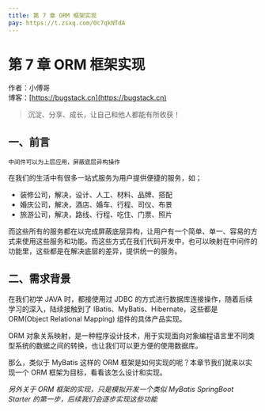 ```yaml
---
title: 第 7 章 ORM 框架实现
pay: https://t.zsxq.com/0c7qkNTdA
---
```


# 第 7 章 ORM 框架实现

作者：小傅哥
<br/>博客：[https://bugstack.cn](https://bugstack.cn)

>沉淀、分享、成长，让自己和他人都能有所收获！

## 一、前言

`中间件可以为上层应用，屏蔽底层异构操作`

在我们的生活中有很多一站式服务为用户提供便捷的服务，如；
- 装修公司，解决，设计、人工、材料、品牌、搭配
- 婚庆公司，解决，酒店、婚车、行程、司仪、布景
- 旅游公司，解决，路线、行程、吃住、门票、照片

而这些所有的服务都在以完成屏蔽底层异构，让用户有一个简单、单一、容易的方式来使用这些服务和功能。而这些方式在我们代码开发中，也可以映射在中间件的功能里，这些都是在解决底层的差异，提供统一的服务。

## 二、需求背景

在我们初学 JAVA 时，都接使用过 JDBC 的方式进行数据库连接操作，随着后续学习的深入，陆续接触到了 IBatis、MyBatis、Hibernate，这些都是 ORM(Object Relational Mapping) 组件的具体产品实现。

ORM 对象关系映射，是一种程序设计技术，用于实现面向对象编程语言里不同类型系统的数据之间的转换，也让我们可以更方便的使用数据库。

那么，类似于 MyBatis 这样的 ORM 框架是如何实现的呢？本章节我们就来以实现一个 ORM 框架为目标，看看该怎么设计和实现。

*另外关于 ORM 框架的实现，只是模拟开发一个类似 MyBatis SpringBoot Starter 的第一步，后续我们会逐步实现这些功能*